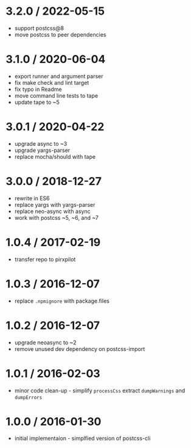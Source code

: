 
3.2.0 / 2022-05-15
==================

 * support postcss@8
 * move postcss to peer dependencies

3.1.0 / 2020-06-04
==================

 * export runner and argument parser
 * fix make check and lint target
 * fix typo in Readme
 * move command line tests to tape
 * update tape to ~5

3.0.1 / 2020-04-22
==================

 * upgrade async to ~3
 * upgrade yargs-parser
 * replace mocha/should with tape

3.0.0 / 2018-12-27
==================

 * rewrite in ES6
 * replace yargs with yargs-parser
 * replace neo-async with async
 * work with postcss ~5, ~6, and ~7

1.0.4 / 2017-02-19
==================

 * transfer repo to pirxpilot

1.0.3 / 2016-12-07
==================

 * replace `.npmignore` with package.files

1.0.2 / 2016-12-07
==================

 * upgrade neoasync to ~2
 * remove unused dev dependency on postcss-import

1.0.1 / 2016-02-03
==================

 * minor code clean-up - simplify `processCss` extract `dumpWarnings` and `dumpErrors`

1.0.0 / 2016-01-30
==================

 * initial implementaion - simplfied version of postcss-cli
